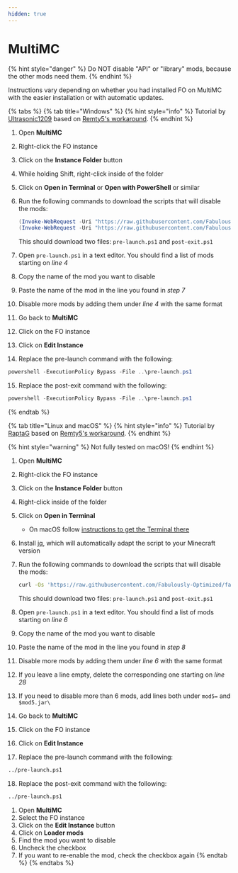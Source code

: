 ```yaml
---
hidden: true
---
```


# MultiMC

{% hint style="danger" %}
Do NOT disable "API" or "library" mods, because the other mods need them.
{% endhint %}

Instructions vary depending on whether you had installed FO on MultiMC with the easier installation or with automatic updates.

<!-- TODO: instructions for manual installation? -->

{% tabs %}
{% tab title="Windows" %}
{% hint style="info" %}
Tutorial by [Ultrasonic1209](https://github.com/Ultrasonic1209) based on [Remty5's workaround](https://github.com/Fabulously-Optimized/fabulously-optimized/issues/81).
{% endhint %}

1. Open **MultiMC**
2. Right-click the FO instance
3. Click on the **Instance Folder** button
4. While holding Shift, right-click inside of the folder
5. Click on **Open in Terminal** or **Open with PowerShell** or similar
6.  Run the following commands to download the scripts that will disable the mods:

    ```powershell
    (Invoke-WebRequest -Uri "https://raw.githubusercontent.com/Fabulously-Optimized/fabulously-optimized/main/Packwiz/pre-launch.ps1" -OutFile "pre-launch.ps1")
    (Invoke-WebRequest -Uri "https://raw.githubusercontent.com/Fabulously-Optimized/fabulously-optimized/main/Packwiz/post-exit.ps1" -OutFile "post-exit.ps1")
    ```

    This should download two files: `pre-launch.ps1` and `post-exit.ps1`
7. Open `pre-launch.ps1` in a text editor. You should find a list of mods starting on _line 4_
8. Copy the name of the mod you want to disable
9. Paste the name of the mod in the line you found in _step 7_
10. Disable more mods by adding them under _line 4_ with the same format
11. Go back to **MultiMC**
12. Click on the FO instance
13. Click on **Edit Instance**
14. Replace the pre-launch command with the following:

```powershell
powershell -ExecutionPolicy Bypass -File ..\pre-launch.ps1
```

15. Replace the post-exit command with the following:

```powershell
powershell -ExecutionPolicy Bypass -File ..\pre-launch.ps1
```
{% endtab %}

{% tab title="Linux and macOS" %}
{% hint style="info" %}
Tutorial by [RaptaG](https://github.com/RaptaG) based on [Remty5's workaround](https://github.com/Fabulously-Optimized/fabulously-optimized/issues/81).
{% endhint %}

{% hint style="warning" %}
Not fully tested on macOS!
{% endhint %}

1. Open **MultiMC**
2. Right-click the FO instance
3. Click on the **Instance Folder** button
4. Right-click inside of the folder
5. Click on **Open in Terminal**
   * On macOS follow [instructions to get the Terminal there](https://petenetlive.com/KB/Article/0001060)
6. Install [jq](https://stedolan.github.io/jq/download), which will automatically adapt the script to your Minecraft version
7.  Run the following commands to download the scripts that will disable the mods:

    ```sh
    curl -Os 'https://raw.githubusercontent.com/Fabulously-Optimized/fabulously-optimized/main/Packwiz/pre-launch.sh' | curl -Os 'https://raw.githubusercontent.com/Fabulously-Optimized/fabulously-optimized/main/Packwiz/post-exit.sh' && chmod +x pre-launch.sh post-exit.sh
    ```

    This should download two files: `pre-launch.ps1` and `post-exit.ps1`
8. Open `pre-launch.ps1` in a text editor. You should find a list of mods starting on _line 6_
9. Copy the name of the mod you want to disable
10. Paste the name of the mod in the line you found in _step 8_
11. Disable more mods by adding them under _line 6_ with the same format
12. If you leave a line empty, delete the corresponding one starting on _line 28_
13. If you need to disable more than 6 mods, add lines both under `mod5=` and `$mod5.jar\`
14. Go back to **MultiMC**
15. Click on the FO instance
16. Click on **Edit Instance**
17. Replace the pre-launch command with the following:

```sh
../pre-launch.ps1
```

18. Replace the post-exit command with the following:

```sh
../pre-launch.ps1
```

1. Open **MultiMC**
2. Select the FO instance
3. Click on the **Edit Instance** button
4. Click on **Loader mods**
5. Find the mod you want to disable
6. Uncheck the checkbox
7. If you want to re-enable the mod, check the checkbox again
{% endtab %}
{% endtabs %}
